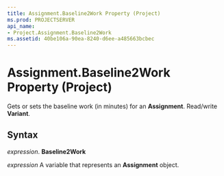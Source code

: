 ```yaml
---
title: Assignment.Baseline2Work Property (Project)
ms.prod: PROJECTSERVER
api_name:
- Project.Assignment.Baseline2Work
ms.assetid: 40be106a-90ea-8240-d6ee-a485663bcbec
---
```



# Assignment.Baseline2Work Property (Project)

Gets or sets the baseline work (in minutes) for an  **Assignment**. Read/write **Variant**.


## Syntax

 _expression_. **Baseline2Work**

 _expression_ A variable that represents an **Assignment** object.


